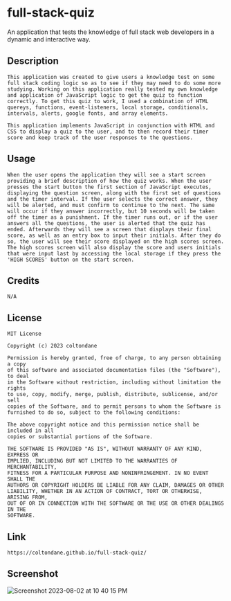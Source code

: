 # full-stack-quiz
An application that tests the knowledge of full stack web developers in a dynamic and interactive way.

## Description

    This application was created to give users a knowledge test on some full stack coding logic so as to see if they may need to do some more studying. Working on this application really tested my own knowledge and application of JavaScript logic to get the quiz to function correctly. To get this quiz to work, I used a combination of HTML quereys, functions, event-listeners, local storage, conditionals, intervals, alerts, google fonts, and array elements.  

    This application implements JavaScript in conjunction with HTML and CSS to display a quiz to the user, and to then record their timer score and keep track of the user responses to the questions.

## Usage

    When the user opens the application they will see a start screen providing a brief description of how the quiz works. When the user presses the start button the first section of JavaScript executes, displaying the question screen, along with the first set of questions and the timer interval. If the user selects the correct answer, they will be alerted, and must confirm to continue to the next. The same will occur if they answer incorrectly, but 10 seconds will be taken off the timer as a punishment. If the timer runs out, or if the user answers all the questions, the user is alerted that the quiz has ended. Afterwards they will see a screen that displays their final score, as well as an entry box to input their initials. After they do so, the user will see their score displayed on the high scores screen. The high scores screen will also display the score and users initials that were input last by accessing the local storage if they press the 'HIGH SCORES' button on the start screen. 

## Credits
    
    N/A

## License

    MIT License

    Copyright (c) 2023 coltondane

    Permission is hereby granted, free of charge, to any person obtaining a copy
    of this software and associated documentation files (the "Software"), to deal
    in the Software without restriction, including without limitation the rights
    to use, copy, modify, merge, publish, distribute, sublicense, and/or sell
    copies of the Software, and to permit persons to whom the Software is
    furnished to do so, subject to the following conditions:

    The above copyright notice and this permission notice shall be included in all
    copies or substantial portions of the Software.

    THE SOFTWARE IS PROVIDED "AS IS", WITHOUT WARRANTY OF ANY KIND, EXPRESS OR
    IMPLIED, INCLUDING BUT NOT LIMITED TO THE WARRANTIES OF MERCHANTABILITY,
    FITNESS FOR A PARTICULAR PURPOSE AND NONINFRINGEMENT. IN NO EVENT SHALL THE
    AUTHORS OR COPYRIGHT HOLDERS BE LIABLE FOR ANY CLAIM, DAMAGES OR OTHER
    LIABILITY, WHETHER IN AN ACTION OF CONTRACT, TORT OR OTHERWISE, ARISING FROM,
    OUT OF OR IN CONNECTION WITH THE SOFTWARE OR THE USE OR OTHER DEALINGS IN THE
    SOFTWARE.

## Link

    https://coltondane.github.io/full-stack-quiz/

## Screenshot

![Screenshot 2023-08-02 at 10 40 15 PM](https://github.com/coltondane/full-stack-quiz/assets/113216904/ab2f82df-24ba-4b0b-9fca-38357d109682)

    
